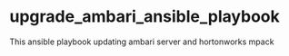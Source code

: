 # upgrade_ambari_ansible_playbook
This ansible playbook updating ambari server and hortonworks mpack
